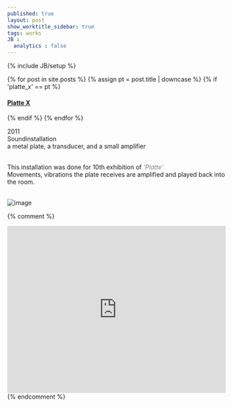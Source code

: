 ```yaml
---
published: true
layout: post
show_worktitle_sidebar: true
tags: works
JB :
  analytics : false
---
```


{% include JB/setup %}


{% for post in site.posts %}
	{% assign pt = post.title | downcase %}
	{% if 'platte_x' == pt %}
<h4><a href="{{ BASE_PATH }}{{ post.url }}">Platte X</a></h4>
	{% endif %}
{% endfor %}

<p>
2011<br />
Soundinstallation<br />
a metal plate, a transducer, and a small amplifier<br /><br />

This installation was done for 10th exhibition of <a href="http://platte2000.blogspot.co.at/" target="_blank" style="text-decoration:none; color: grey"><i>'Platte'</i></a> <br />
Movements, vibrations the plate receives are amplified and played back into the room.<br /><br />
</p>

<img src="{{ site.url }}/images/platte_small.jpg" alt="image">


{% comment %}
<iframe width="100%" height="384" frameborder="0" allowfullscreen="" webkitallowfullscreen="" src="http://player.vimeo.com/video/79394620?title=0&amp;byline=0&amp;portrait=0">
</iframe>
{% endcomment %}















